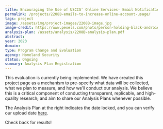 ```yaml
---
title: Encouraging the Use of USCIS’ Online Services- Email Notifications to Increase Online Account Usage
permalink: /projects/2208B-emails-to-increase-online-account-usage/
tags: project  
image: /assets/img/project-images/2208B-image.jpg  
image-credit: https://www.pexels.com/photo/person-holding-black-android-smartphone-4554696/
analysis-plan: /assets/analysis/2208B-analysis-plan.pdf
abstract: 
year: 2023  
domain: 
type: Program Change and Evaluation
agency: Homeland Security
status: Ongoing
summary: Analysis Plan Registration
---
```

This evaluation is currently being implemented. We have created this project page as a mechanism to pre-specify what data will be collected, what we plan to measure, and how we’ll conduct our analysis. We believe this is a critical component of conducting transparent, replicable, and high-quality research; and aim to share our Analysis Plans whenever possible.

The Analysis Plan at the right indicates the date locked, and you can verify our upload date <a href="https://github.com/gsa-oes/office-of-evaluation-sciences/commits/master/assets/analysis/2208B-analysis-plan.pdf">here</a>. 

Check back for results!
